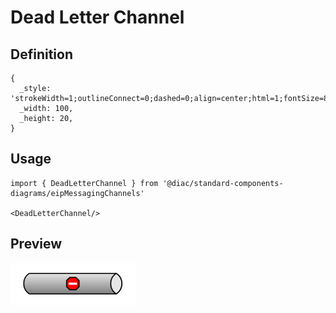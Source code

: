 # Dead Letter Channel

## Definition

```
{
  _style: 'strokeWidth=1;outlineConnect=0;dashed=0;align=center;html=1;fontSize=8;shape=mxgraph.eip.deadLetterChannel;verticalLabelPosition=bottom;labelBackgroundColor=#ffffff;verticalAlign=top;',
  _width: 100,
  _height: 20,
}
```

## Usage

```
import { DeadLetterChannel } from '@diac/standard-components-diagrams/eipMessagingChannels'

<DeadLetterChannel/>
```

## Preview

<img src="./dead-letter-channel.png" width="200"/>
